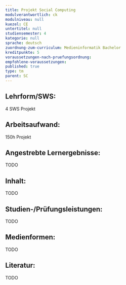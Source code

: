 ```yaml
---
title: Projekt Social Computing
modulverantwortlich: ck
modulniveau: null
kuezel: CE
untertitel: null
studiensemester: 4
kategorie: null
sprache: deutsch
zuordnung-zum-curriculum: Medieninformatik Bachelor
kreditpunkte: 5
voraussetzungen-nach-pruefungsordnung:
empfohlene-voraussetzungen: 
published: true
type: tm
parent: SC
---
```


## Lehrform/SWS:

4 SWS Projekt

## Arbeitsaufwand: 

150h Projekt

## Angestrebte Lernergebnisse:

TODO


## Inhalt:
TODO

## Studien-/Prüfungsleistungen:
TODO

## Medienformen:
TODO



## Literatur:
TODO



